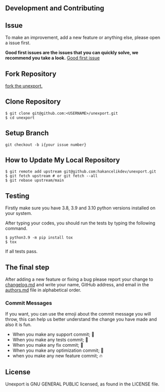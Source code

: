 ## Development and Contributing

## Issue

To make an improvement, add a new feature or anything else, please open a issue first.

**Good first issues are the issues that you can quickly solve, we recommend you take a
look.**
[Good first issue](https://github.com/hakancelikdev/unexport/labels/good%20first%20issue)

## Fork Repository

[fork the unexport.](https://github.com/hakancelikdev/unexport/fork)

## Clone Repository

```shell
$ git clone git@github.com:<USERNAME>/unexport.git
$ cd unexport
```

## Setup Branch

```shell
git checkout -b i{your issue number}
```

## How to Update My Local Repository

```shell
$ git remote add upstream git@github.com:hakancelikdev/unexport.git
$ git fetch upstream # or git fetch --all
$ git rebase upstream/main
```

## Testing

Firstly make sure you have 3.8, 3.9 and 3.10 python versions installed on your system.

After typing your codes, you should run the tests by typing the following command.

```shell
$ python3.9 -m pip install tox
$ tox
```

If all tests pass.

## The final step

After adding a new feature or fixing a bug please report your change to
[changelog.md](changelog.md) and write your name, GitHub address, and email in the
[authors.md](authors.md) file in alphabetical order.

### Commit Messages

If you want, you can use the emoji about the commit message you will throw, this can
help us better understand the change you have made and also it is fun.

- When you make any support commit; 💪
- When you make any tests commit; 🧪
- When you make any fix commit; 🐞
- When you make any optimization commit; 💊
- when you make any new feature commit; 🔥

## License

Unexport is GNU GENERAL PUBLIC licensed, as found in the LICENSE file.

